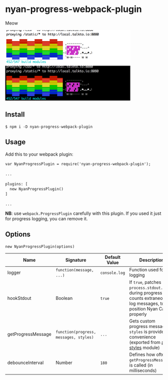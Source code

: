 # nyan-progress-webpack-plugin
Meow

<img src="nyanLight.png" width="400px" /> <img src="nyanDark.png" width="400px" />

## Install

```
$ npm i -D nyan-progress-webpack-plugin
```

## Usage

Add this to your webpack plugin:

```
var NyanProgressPlugin = require('nyan-progress-webpack-plugin');

...

plugins: [
  new NyanProgressPlugin()  
]

...
```

**NB**: use `webpack.ProgressPlugin` carefully with this plugin. If you used it just for progress logging, you can remove it.

## Options
```
new NyanProgressPlugin(options)
```
| Name | Signature | Default Value | Description |
|------|-----------|---------------|-------------|
| logger | `function(message, ...)` | `console.log` | Function used for logging |
| hookStdout | Boolean | `true` | If `true`, patches `process.stdout.write` during progress and counts extraneous log messages, to position Nyan Cat properly |
| getProgressMessage | `function(progress, messages, styles)` | `...` | Gets custom progress message. `styles` is provided for convenience (exported from [ansi-styles](https://github.com/chalk/ansi-styles) module) |
| debounceInterval | Number | `180` | Defines how often `getProgressMessage` is called (in milliseconds) |
